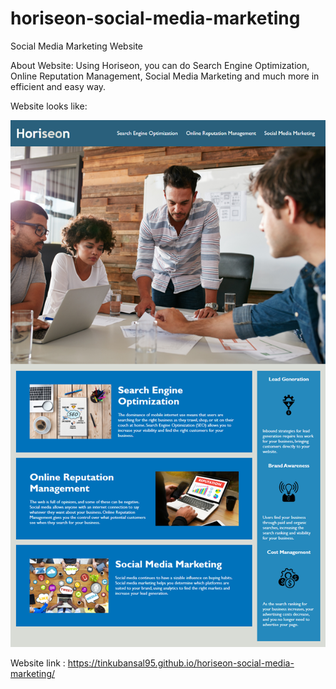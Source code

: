 # horiseon-social-media-marketing
Social Media Marketing Website

About Website: Using Horiseon, you can do Search Engine Optimization, Online Reputation Management, Social Media Marketing and much more in efficient and easy way.

Website looks like:

![Website image](assets\images\01-html-css-git-homework-demo.png)

Website link : https://tinkubansal95.github.io/horiseon-social-media-marketing/
